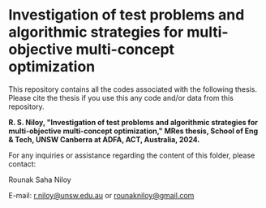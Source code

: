# Investigation of test problems and algorithmic strategies for multi-objective multi-concept optimization

This repository contains all the codes associated with the following thesis. Please cite the thesis if you use this any code and/or data from this repository.

**R. S. Niloy, "Investigation of test problems and algorithmic strategies for multi-objective multi-concept optimization," MRes thesis, School of Eng & Tech, UNSW Canberra at ADFA, ACT, Australia, 2024.**

For any inquiries or assistance regarding the content of this folder, please contact:

Rounak Saha Niloy

E-mail: r.niloy@unsw.edu.au or rounakniloy@gmail.com
